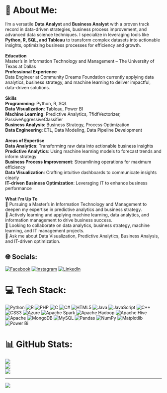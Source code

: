 # 💫 About Me:
I’m a versatile **Data Analyst** and **Business Analyst** with a proven track record in data-driven strategies, business process improvement, and advanced data science techniques. I specialize in leveraging tools like **Python, R, SQL, and Tableau** to transform complex datasets into actionable insights, optimizing business processes for efficiency and growth.<br><br>**Education**<br>Master’s in Information Technology and Management – The University of Texas at Dallas<br>**Professional Experience**<br>Data Engineer at Community Dreams Foundation currently applying data analytics, business strategy, and machine learning to deliver impactful, data-driven solutions.<br><br>**Skills**<br>**Programming**: Python, R, SQL<br>**Data Visualization**: Tableau, Power BI<br>**Machine Learning**: Predictive Analytics, TfidfVectorizer, PassiveAggressiveClassifier<br>**Business Analysis**: Business Strategy, Process Optimization<br>**Data Engineering**: ETL, Data Modeling, Data Pipeline Development<br><br>**Areas of Expertise**<br>**Data Analytics**: Transforming raw data into actionable business insights<br>**Predictive Analytics**: Using machine learning models to forecast trends and inform strategy<br>**Business Process Improvement**: Streamlining operations for maximum efficiency<br>**Data Visualization**: Crafting intuitive dashboards to communicate insights clearly<br>**IT-driven Business Optimization**: Leveraging IT to enhance business performance<br><br>**What I'm Up To**<br>🔭 Pursuing a Master’s in Information Technology and Management to deepen my expertise in predictive analytics and business strategy.<br>🌱 Actively learning and applying machine learning, data analytics, and information management to drive business success.<br>👯 Looking to collaborate on data analytics, business strategy, machine learning, and IT management projects.<br>💬 Ask me about Data Visualization, Predictive Analytics, Business Analysis, and IT-driven optimization.



## 🌐 Socials:
[![Facebook](https://img.shields.io/badge/Facebook-%231877F2.svg?logo=Facebook&logoColor=white)](https://facebook.com/https://www.facebook.com/muppiri.yogesh.1/) [![Instagram](https://img.shields.io/badge/Instagram-%23E4405F.svg?logo=Instagram&logoColor=white)](https://instagram.com/https://www.instagram.com/yogesh_chowdary_/) [![LinkedIn](https://img.shields.io/badge/LinkedIn-%230077B5.svg?logo=linkedin&logoColor=white)](https://linkedin.com/in/https://www.linkedin.com/in/yogeshmuppiri/) 

# 💻 Tech Stack:
![Python](https://img.shields.io/badge/python-3670A0?style=for-the-badge&logo=python&logoColor=ffdd54) ![R](https://img.shields.io/badge/r-%23276DC3.svg?style=for-the-badge&logo=r&logoColor=white) ![PHP](https://img.shields.io/badge/php-%23777BB4.svg?style=for-the-badge&logo=php&logoColor=white) ![C](https://img.shields.io/badge/c-%2300599C.svg?style=for-the-badge&logo=c&logoColor=white) ![C#](https://img.shields.io/badge/c%23-%23239120.svg?style=for-the-badge&logo=csharp&logoColor=white) ![HTML5](https://img.shields.io/badge/html5-%23E34F26.svg?style=for-the-badge&logo=html5&logoColor=white) ![Java](https://img.shields.io/badge/java-%23ED8B00.svg?style=for-the-badge&logo=openjdk&logoColor=white) ![JavaScript](https://img.shields.io/badge/javascript-%23323330.svg?style=for-the-badge&logo=javascript&logoColor=%23F7DF1E) ![C++](https://img.shields.io/badge/c++-%2300599C.svg?style=for-the-badge&logo=c%2B%2B&logoColor=white) ![CSS3](https://img.shields.io/badge/css3-%231572B6.svg?style=for-the-badge&logo=css3&logoColor=white) ![Azure](https://img.shields.io/badge/azure-%230072C6.svg?style=for-the-badge&logo=microsoftazure&logoColor=white) ![Apache Spark](https://img.shields.io/badge/Apache%20Spark-FDEE21?style=for-the-badge&logo=apachespark&logoColor=black) ![Apache Hadoop](https://img.shields.io/badge/Apache%20Hadoop-66CCFF?style=for-the-badge&logo=apachehadoop&logoColor=black) ![Apache Hive](https://img.shields.io/badge/Apache%20Hive-FDEE21?style=for-the-badge&logo=apachehive&logoColor=black) ![Apache](https://img.shields.io/badge/apache-%23D42029.svg?style=for-the-badge&logo=apache&logoColor=white) ![MongoDB](https://img.shields.io/badge/MongoDB-%234ea94b.svg?style=for-the-badge&logo=mongodb&logoColor=white) ![MySQL](https://img.shields.io/badge/mysql-4479A1.svg?style=for-the-badge&logo=mysql&logoColor=white) ![Pandas](https://img.shields.io/badge/pandas-%23150458.svg?style=for-the-badge&logo=pandas&logoColor=white) ![NumPy](https://img.shields.io/badge/numpy-%23013243.svg?style=for-the-badge&logo=numpy&logoColor=white) ![Matplotlib](https://img.shields.io/badge/Matplotlib-%23ffffff.svg?style=for-the-badge&logo=Matplotlib&logoColor=black) ![Power Bi](https://img.shields.io/badge/power_bi-F2C811?style=for-the-badge&logo=powerbi&logoColor=black)
# 📊 GitHub Stats:
![](https://github-readme-stats.vercel.app/api?username=Yogeshchinna&theme=dark&hide_border=false&include_all_commits=false&count_private=false)<br/>
![](https://github-readme-streak-stats.herokuapp.com/?user=Yogeshchinna&theme=dark&hide_border=false)<br/>
![](https://github-readme-stats.vercel.app/api/top-langs/?username=Yogeshchinna&theme=dark&hide_border=false&include_all_commits=false&count_private=false&layout=compact)

---
[![](https://visitcount.itsvg.in/api?id=Yogeshchinna&icon=0&color=0)](https://visitcount.itsvg.in)

<!-- Proudly created with GPRM ( https://gprm.itsvg.in ) -->

